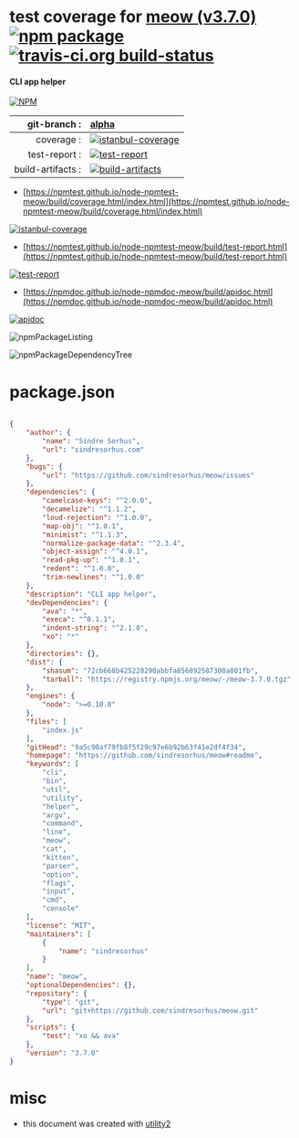 # test coverage for  [meow (v3.7.0)](https://github.com/sindresorhus/meow#readme)  [![npm package](https://img.shields.io/npm/v/npmtest-meow.svg?style=flat-square)](https://www.npmjs.org/package/npmtest-meow) [![travis-ci.org build-status](https://api.travis-ci.org/npmtest/node-npmtest-meow.svg)](https://travis-ci.org/npmtest/node-npmtest-meow)
#### CLI app helper

[![NPM](https://nodei.co/npm/meow.png?downloads=true&downloadRank=true&stars=true)](https://www.npmjs.com/package/meow)

| git-branch : | [alpha](https://github.com/npmtest/node-npmtest-meow/tree/alpha)|
|--:|:--|
| coverage : | [![istanbul-coverage](https://npmtest.github.io/node-npmtest-meow/build/coverage.badge.svg)](https://npmtest.github.io/node-npmtest-meow/build/coverage.html/index.html)|
| test-report : | [![test-report](https://npmtest.github.io/node-npmtest-meow/build/test-report.badge.svg)](https://npmtest.github.io/node-npmtest-meow/build/test-report.html)|
| build-artifacts : | [![build-artifacts](https://npmtest.github.io/node-npmtest-meow/glyphicons_144_folder_open.png)](https://github.com/npmtest/node-npmtest-meow/tree/gh-pages/build)|

- [https://npmtest.github.io/node-npmtest-meow/build/coverage.html/index.html](https://npmtest.github.io/node-npmtest-meow/build/coverage.html/index.html)

[![istanbul-coverage](https://npmtest.github.io/node-npmtest-meow/build/screenCapture.buildCi.browser.%252Ftmp%252Fbuild%252Fcoverage.lib.html.png)](https://npmtest.github.io/node-npmtest-meow/build/coverage.html/index.html)

- [https://npmtest.github.io/node-npmtest-meow/build/test-report.html](https://npmtest.github.io/node-npmtest-meow/build/test-report.html)

[![test-report](https://npmtest.github.io/node-npmtest-meow/build/screenCapture.buildCi.browser.%252Ftmp%252Fbuild%252Ftest-report.html.png)](https://npmtest.github.io/node-npmtest-meow/build/test-report.html)

- [https://npmdoc.github.io/node-npmdoc-meow/build/apidoc.html](https://npmdoc.github.io/node-npmdoc-meow/build/apidoc.html)

[![apidoc](https://npmdoc.github.io/node-npmdoc-meow/build/screenCapture.buildCi.browser.%252Ftmp%252Fbuild%252Fapidoc.html.png)](https://npmdoc.github.io/node-npmdoc-meow/build/apidoc.html)

![npmPackageListing](https://npmtest.github.io/node-npmtest-meow/build/screenCapture.npmPackageListing.svg)

![npmPackageDependencyTree](https://npmtest.github.io/node-npmtest-meow/build/screenCapture.npmPackageDependencyTree.svg)



# package.json

```json

{
    "author": {
        "name": "Sindre Sorhus",
        "url": "sindresorhus.com"
    },
    "bugs": {
        "url": "https://github.com/sindresorhus/meow/issues"
    },
    "dependencies": {
        "camelcase-keys": "^2.0.0",
        "decamelize": "^1.1.2",
        "loud-rejection": "^1.0.0",
        "map-obj": "^1.0.1",
        "minimist": "^1.1.3",
        "normalize-package-data": "^2.3.4",
        "object-assign": "^4.0.1",
        "read-pkg-up": "^1.0.1",
        "redent": "^1.0.0",
        "trim-newlines": "^1.0.0"
    },
    "description": "CLI app helper",
    "devDependencies": {
        "ava": "*",
        "execa": "^0.1.1",
        "indent-string": "^2.1.0",
        "xo": "*"
    },
    "directories": {},
    "dist": {
        "shasum": "72cb668b425228290abbfa856892587308a801fb",
        "tarball": "https://registry.npmjs.org/meow/-/meow-3.7.0.tgz"
    },
    "engines": {
        "node": ">=0.10.0"
    },
    "files": [
        "index.js"
    ],
    "gitHead": "9a5c90af79fb8f5f29c97e6b92b63f41e2df4f34",
    "homepage": "https://github.com/sindresorhus/meow#readme",
    "keywords": [
        "cli",
        "bin",
        "util",
        "utility",
        "helper",
        "argv",
        "command",
        "line",
        "meow",
        "cat",
        "kitten",
        "parser",
        "option",
        "flags",
        "input",
        "cmd",
        "console"
    ],
    "license": "MIT",
    "maintainers": [
        {
            "name": "sindresorhus"
        }
    ],
    "name": "meow",
    "optionalDependencies": {},
    "repository": {
        "type": "git",
        "url": "git+https://github.com/sindresorhus/meow.git"
    },
    "scripts": {
        "test": "xo && ava"
    },
    "version": "3.7.0"
}
```



# misc
- this document was created with [utility2](https://github.com/kaizhu256/node-utility2)
